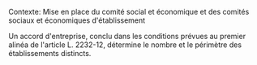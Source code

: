 Contexte: Mise en place du comité social et économique et des comités sociaux et économiques d'établissement

Un accord d'entreprise, conclu dans les conditions prévues au premier alinéa de l'article L. 2232-12, détermine le nombre et le périmètre des établissements distincts.